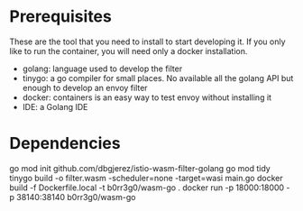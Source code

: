 # Prerequisites
These are the tool that you need to install to start developing it. If you only like to run the container, you will need only a docker installation. 
* golang: language used to develop the filter
* tinygo: a go compiler for small places. No available all the golang API but enough to develop an envoy filter
* docker:  containers is an easy way to test envoy without installing it
* IDE: a Golang IDE

# Dependencies


go mod init github.com/dbgjerez/istio-wasm-filter-golang
go mod tidy
tinygo build -o filter.wasm -scheduler=none -target=wasi main.go
docker build -f Dockerfile.local -t b0rr3g0/wasm-go .
docker run -p 18000:18000 -p 38140:38140 b0rr3g0/wasm-go
